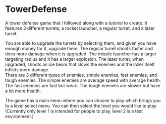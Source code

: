 # TowerDefense
A tower defense game that I followed along with a tutorial to create. It features 3 different turrets, a rocket launcher, a regular turret, and a lazer turret.  
  
You are able to upgrade the turrets by selecting them, and given you have enough money for it, upgrade them. The regular turret shoots faster and does more damage when it is upgraded. The missile launcher has a larger targeting radius and it has a larger explosion. The lazer turret, when upgraded, shoots an ice beam that slows the enemies and the lazer itself inflicts more damage.  
There are 3 different types of enemies, simple enemies, fast enemies, and tough enemies. The simple enemies are average speed with average health. The fast enemies are fast but weak. The tough enemies are slower but have a lot more health.  
  
The game has a main menu where you can choose to play which brings you to a level select menu. You can then select the level you would like to play. (Currently only level 1 is intended for people to play, level 2 is a test environment.)  
